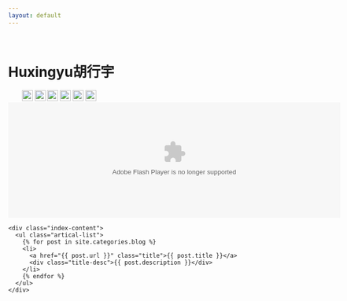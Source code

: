 ```yaml
---
layout: default
---
```


<body>
  <div class="index-wrapper">
    <div class="aside">
      <div class="info-card">
        <h1>Huxingyu胡行宇</h1>
        
        <a href="https://www.douban.com/people/83097413/" target="_blank"><img src="https://www.douban.com/favicon.ico" alt="" width="22"/></a>
        <a href="https://www.zhihu.com/people/hu-xing-yu-94" target="_blank"><img src="https://www.zhihu.com/favicon.ico" alt="" width="22"/></a>
        <a href="http://steamcommunity.com/id/huxingyu/" target="_blank"><img src="http://store.steampowered.com/favicon.ico" alt="" width="22"/></a>
        <a href="http://codeforces.com/profile/huxingyu1996" target="_blank"><img src="http://codeforces.com/favicon.ico" alt="" width="22"/></a>
        <a href="https://github.com/Huxingyu" target="_blank"><img src="https://github.com/favicon.ico" alt="" width="22"/></a>
        <a href="http://dblp.uni-trier.de/" target="_blank"><img src="http://dblp.uni-trier.de/img/favicon.ico" alt="" width="22"/></a>
        <embed src="http://www.xiami.com/widget/35780868_H_L_album/wallPlayer.swf" type="application/x-shockwave-flash" width="675" height="235" wmode="transparent"></embed>
      </div>
      <div id="particles-js"></div>
    </div>

    <div class="index-content">
      <ul class="artical-list">
        {% for post in site.categories.blog %}
        <li>
          <a href="{{ post.url }}" class="title">{{ post.title }}</a>
          <div class="title-desc">{{ post.description }}</div>
        </li>
        {% endfor %}
      </ul>
    </div>
  </div>
</body>
